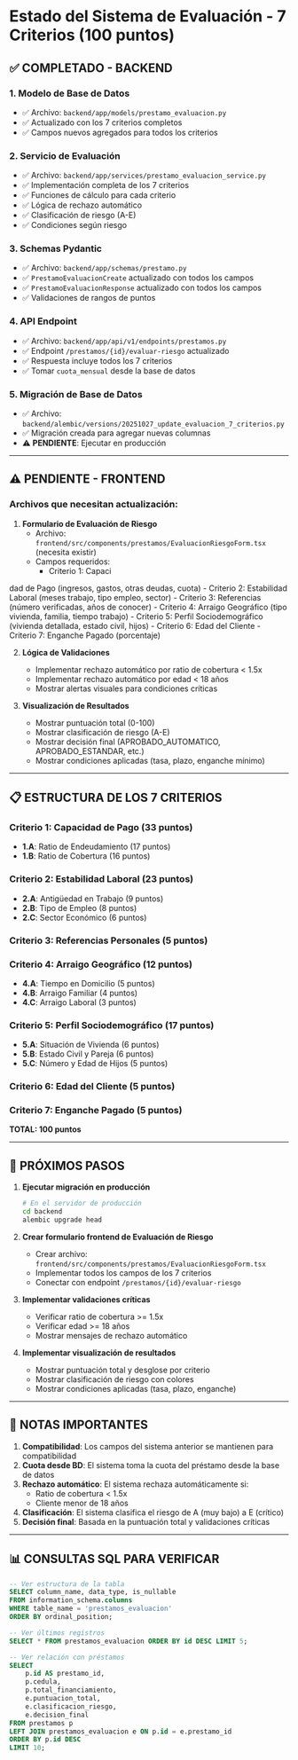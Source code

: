 # Estado del Sistema de Evaluación - 7 Criterios (100 puntos)

## ✅ **COMPLETADO - BACKEND**

### 1. Modelo de Base de Datos
- ✅ Archivo: `backend/app/models/prestamo_evaluacion.py`
- ✅ Actualizado con los 7 criterios completos
- ✅ Campos nuevos agregados para todos los criterios

### 2. Servicio de Evaluación
- ✅ Archivo: `backend/app/services/prestamo_evaluacion_service.py`
- ✅ Implementación completa de los 7 criterios
- ✅ Funciones de cálculo para cada criterio
- ✅ Lógica de rechazo automático
- ✅ Clasificación de riesgo (A-E)
- ✅ Condiciones según riesgo

### 3. Schemas Pydantic
- ✅ Archivo: `backend/app/schemas/prestamo.py`
- ✅ `PrestamoEvaluacionCreate` actualizado con todos los campos
- ✅ `PrestamoEvaluacionResponse` actualizado con todos los campos
- ✅ Validaciones de rangos de puntos

### 4. API Endpoint
- ✅ Archivo: `backend/app/api/v1/endpoints/prestamos.py`
- ✅ Endpoint `/prestamos/{id}/evaluar-riesgo` actualizado
- ✅ Respuesta incluye todos los 7 criterios
- ✅ Tomar `cuota_mensual` desde la base de datos

### 5. Migración de Base de Datos
- ✅ Archivo: `backend/alembic/versions/20251027_update_evaluacion_7_criterios.py`
- ✅ Migración creada para agregar nuevas columnas
- ⚠️ **PENDIENTE**: Ejecutar en producción

---

## ⚠️ **PENDIENTE - FRONTEND**

### Archivos que necesitan actualización:

1. **Formulario de Evaluación de Riesgo**
   - Archivo: `frontend/src/components/prestamos/EvaluacionRiesgoForm.tsx` (necesita existir)
   - Campos requeridos:
     - Criterio 1: Capaci

dad de Pago (ingresos, gastos, otras deudas, cuota)
     - Criterio 2: Estabilidad Laboral (meses trabajo, tipo empleo, sector)
     - Criterio 3: Referencias (número verificadas, años de conocer)
     - Criterio 4: Arraigo Geográfico (tipo vivienda, familia, tiempo trabajo)
     - Criterio 5: Perfil Sociodemográfico (vivienda detallada, estado civil, hijos)
     - Criterio 6: Edad del Cliente
     - Criterio 7: Enganche Pagado (porcentaje)

2. **Lógica de Validaciones**
   - Implementar rechazo automático por ratio de cobertura < 1.5x
   - Implementar rechazo automático por edad < 18 años
   - Mostrar alertas visuales para condiciones críticas

3. **Visualización de Resultados**
   - Mostrar puntuación total (0-100)
   - Mostrar clasificación de riesgo (A-E)
   - Mostrar decisión final (APROBADO_AUTOMATICO, APROBADO_ESTANDAR, etc.)
   - Mostrar condiciones aplicadas (tasa, plazo, enganche mínimo)

---

## 📋 **ESTRUCTURA DE LOS 7 CRITERIOS**

### Criterio 1: Capacidad de Pago (33 puntos)
- **1.A**: Ratio de Endeudamiento (17 puntos)
- **1.B**: Ratio de Cobertura (16 puntos)

### Criterio 2: Estabilidad Laboral (23 puntos)
- **2.A**: Antigüedad en Trabajo (9 puntos)
- **2.B**: Tipo de Empleo (8 puntos)
- **2.C**: Sector Económico (6 puntos)

### Criterio 3: Referencias Personales (5 puntos)

### Criterio 4: Arraigo Geográfico (12 puntos)
- **4.A**: Tiempo en Domicilio (5 puntos)
- **4.B**: Arraigo Familiar (4 puntos)
- **4.C**: Arraigo Laboral (3 puntos)

### Criterio 5: Perfil Sociodemográfico (17 puntos)
- **5.A**: Situación de Vivienda (6 puntos)
- **5.B**: Estado Civil y Pareja (6 puntos)
- **5.C**: Número y Edad de Hijos (5 puntos)

### Criterio 6: Edad del Cliente (5 puntos)

### Criterio 7: Enganche Pagado (5 puntos)

**TOTAL: 100 puntos**

---

## 🚀 **PRÓXIMOS PASOS**

1. **Ejecutar migración en producción**
   ```bash
   # En el servidor de producción
   cd backend
   alembic upgrade head
   ```

2. **Crear formulario frontend de Evaluación de Riesgo**
   - Crear archivo: `frontend/src/components/prestamos/EvaluacionRiesgoForm.tsx`
   - Implementar todos los campos de los 7 criterios
   - Conectar con endpoint `/prestamos/{id}/evaluar-riesgo`

3. **Implementar validaciones críticas**
   - Verificar ratio de cobertura >= 1.5x
   - Verificar edad >= 18 años
   - Mostrar mensajes de rechazo automático

4. **Implementar visualización de resultados**
   - Mostrar puntuación total y desglose por criterio
   - Mostrar clasificación de riesgo con colores
   - Mostrar condiciones aplicadas (tasa, plazo, enganche)

---

## 📝 **NOTAS IMPORTANTES**

1. **Compatibilidad**: Los campos del sistema anterior se mantienen para compatibilidad
2. **Cuota desde BD**: El sistema toma la cuota del préstamo desde la base de datos
3. **Rechazo automático**: El sistema rechaza automáticamente si:
   - Ratio de cobertura < 1.5x
   - Cliente menor de 18 años
4. **Clasificación**: El sistema clasifica el riesgo de A (muy bajo) a E (crítico)
5. **Decisión final**: Basada en la puntuación total y validaciones críticas

---

## 📊 **CONSULTAS SQL PARA VERIFICAR**

```sql
-- Ver estructura de la tabla
SELECT column_name, data_type, is_nullable 
FROM information_schema.columns 
WHERE table_name = 'prestamos_evaluacion'
ORDER BY ordinal_position;

-- Ver últimos registros
SELECT * FROM prestamos_evaluacion ORDER BY id DESC LIMIT 5;

-- Ver relación con préstamos
SELECT 
    p.id AS prestamo_id,
    p.cedula,
    p.total_financiamiento,
    e.puntuacion_total,
    e.clasificacion_riesgo,
    e.decision_final
FROM prestamos p
LEFT JOIN prestamos_evaluacion e ON p.id = e.prestamo_id
ORDER BY p.id DESC
LIMIT 10;
```

